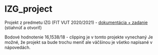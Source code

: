 # IZG_project
Projekt z predmetu IZG (FIT VUT 2020/2021) - [dokumentácia + zadanie](start_here.html) (stiahnúť a otvoriť)

Bodové hodnotenie 16,1538/18 - clipping je v tomto projekte vynechaný
Je možné, že projekt sa bude trochu meniť ale väčšinou je všetko napísané v nápovedách.
